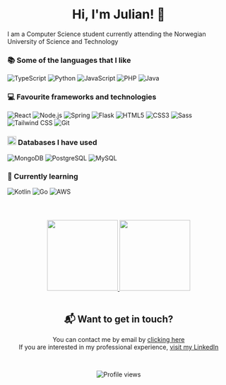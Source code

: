 
<h1 align="center">Hi, I'm Julian! 👋</h1>

I am a Computer Science student currently attending the Norwegian University of Science and Technology

### 📚 Some of the languages that I like
![TypeScript](https://img.shields.io/badge/TypeScript-007ACC?&style=for-the-badge&logo=TypeScript&logoColor=white)
![Python](https://img.shields.io/badge/Python-14354C?&style=for-the-badge&logo=Python&logoColor=white)
![JavaScript](https://img.shields.io/badge/JavaScript-f0db4f?&style=for-the-badge&logo=JavaScript&logoColor=333333)
![PHP](https://img.shields.io/badge/PHP-777BB4?&style=for-the-badge&logo=PHP&logoColor=white)
![Java](https://img.shields.io/badge/Java-F89820?&style=for-the-badge&logo=Java&logoColor=white)

### 💻 Favourite frameworks and technologies
![React](https://img.shields.io/badge/React-61DBFB?&style=for-the-badge&logo=React&logoColor=333333)
![Node.js](https://img.shields.io/badge/Node.js-43853D?&style=for-the-badge&logo=node.js&logoColor=white)
![Spring](https://img.shields.io/badge/Spring-6DB33F?&style=for-the-badge&logo=Spring&logoColor=white)
![Flask](https://img.shields.io/badge/Flask-000000?&style=for-the-badge&logo=Flask&logoColor=white)
![HTML5](https://img.shields.io/badge/HTML5-f06529?&style=for-the-badge&logo=HTML5&logoColor=white)
![CSS3](https://img.shields.io/badge/CSS3-0f70ba?&style=for-the-badge&logo=CSS3&logoColor=white)
![Sass](https://img.shields.io/badge/Sass-CC6699?&style=for-the-badge&logo=Sass&logoColor=white)
![Tailwind CSS](https://img.shields.io/badge/Tailwind-38B2AC?&style=for-the-badge&logo=Tailwind-CSS&logoColor=white)
![Git](https://img.shields.io/badge/Git-f34f29?&style=for-the-badge&logo=Git&logoColor=white)


### <a href="#"><img src="https://spaces-cdn.clipsafari.com/bsu2nc68wv4cpli10l62sotq9ma4" height="20"></a> Databases I have used
![MongoDB](https://img.shields.io/badge/MongoDB-4EA94B?&style=for-the-badge&logo=MongoDB&logoColor=white)
![PostgreSQL](https://img.shields.io/badge/PostgreSQL-316192?&style=for-the-badge&logo=PostgreSQL&logoColor=white)
![MySQL](https://img.shields.io/badge/MySQL-00758F?&style=for-the-badge&logo=MySQL&logoColor=white)

### 📖 Currently learning
![Kotlin](https://img.shields.io/badge/Kotlin-0095D5?&style=for-the-badge&logo=Kotlin&logoColor=white)
![Go](https://img.shields.io/badge/Go-00ADD8?&style=for-the-badge&logo=GO&logoColor=white)
![AWS](https://img.shields.io/badge/Amazon_AWS-232F3E?&style=for-the-badge&logo=amazon-aws&logoColor=white)


<h1></h1>
<br />
<div align="center">
  <a href="https://github.com/juliangra">
  <img height="160em" src="https://github-readme-stats.vercel.app/api?username=juliangra&theme=dracula&show_icons=true" />
  <img height="160em" src="https://github-readme-stats.vercel.app/api/top-langs/?username=juliangra&theme=dracula&layout=compact" />
  </a>
</div>

<br/>

<div align="center">
<h2>📬 Want to get in touch? <br/></h2>
  <p>You can contact me by email by <a href="mailto:juliangr@stud.ntnu.no"> clicking here</a><br/>
  If you are interested in my professional experience, <a href="https://www.linkedin.com/in/julian-grande/">visit my LinkedIn</a></p>

  <br/>  
  
  ![Profile views](https://komarev.com/ghpvc/?username=juliangra&style=for-the-badge)
</div>
